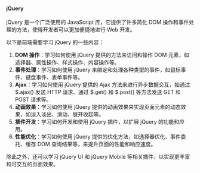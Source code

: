 <!--
 * @Author: Shu Binqi
 * @Date: 2023-02-24 21:23:26
 * @LastEditors: Shu Binqi
 * @LastEditTime: 2023-03-01 07:52:19
 * @Description:
 * @Version: 1.0.0
 * @FilePath: \interviewQuestions\Tool\jQuery.md
-->

#### jQuery

jQuery 是一个广泛使用的 JavaScript 库，它提供了许多简化 DOM 操作和事件处理的方法，使得开发者可以更加便捷地进行 Web 开发。

以下是前端需要学习 jQuery 的一些内容：

1. **DOM 操作**：学习如何使用 jQuery 提供的方法来访问和操作 DOM 元素，如选择器、属性操作、样式操作、内容操作等。
1. **事件处理**：学习如何使用 jQuery 来绑定和处理各种类型的事件，如鼠标事件、键盘事件、表单事件等。
1. **Ajax**：学习如何使用 jQuery 提供的 Ajax 方法来进行异步数据交互，如通过 $.ajax() 发送 HTTP 请求、通过 $.get() 和 $.post() 等方法发送 GET 和 POST 请求等。
1. **动画效果**：学习如何使用 jQuery 提供的动画效果来实现页面元素的动态效果，如淡入淡出、滑动、展开收起等。
1. **插件开发**：学习如何开发和使用 jQuery 插件，以扩展 jQuery 的功能和应用。
1. **性能优化**：学习如何使用 jQuery 提供的优化方法，如选择器优化、事件委托、缓存 DOM 查询结果等，来提升页面的性能和响应速度。

除此之外，还可以学习 jQuery UI 和 jQuery Mobile 等相关插件，以实现更丰富和可交互的页面效果。
